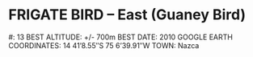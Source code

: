 # FRIGATE BIRD – East (Guaney Bird)

#: 13
BEST ALTITUDE: +/- 700m
BEST DATE: 2010
GOOGLE EARTH COORDINATES: 14 41’8.55″S 75 6’39.91″W
TOWN: Nazca